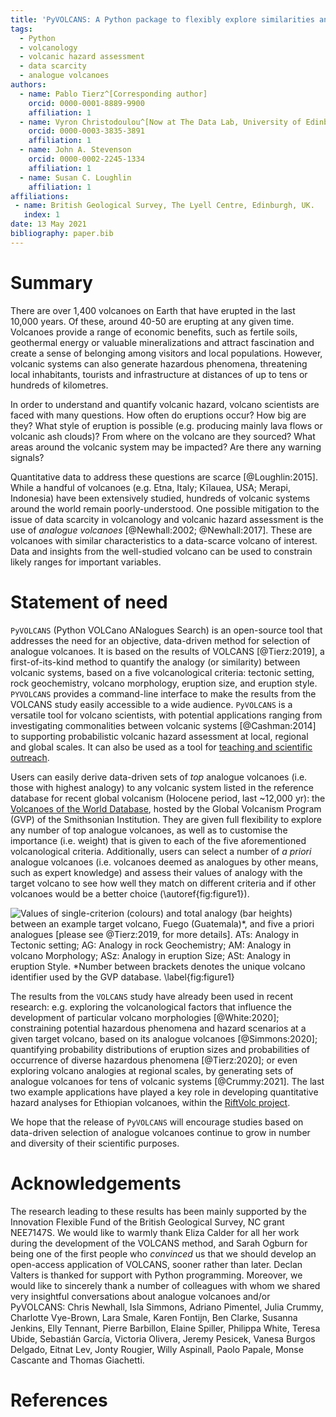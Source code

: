 ```yaml
---
title: 'PyVOLCANS: A Python package to flexibly explore similarities and differences between volcanic systems'
tags:
  - Python
  - volcanology
  - volcanic hazard assessment
  - data scarcity
  - analogue volcanoes
authors:
  - name: Pablo Tierz^[Corresponding author]
    orcid: 0000-0001-8889-9900
    affiliation: 1
  - name: Vyron Christodoulou^[Now at The Data Lab, University of Edinburgh, Edinburgh, UK]
    orcid: 0000-0003-3835-3891
    affiliation: 1
  - name: John A. Stevenson
    orcid: 0000-0002-2245-1334
    affiliation: 1
  - name: Susan C. Loughlin
    affiliation: 1
affiliations:
 - name: British Geological Survey, The Lyell Centre, Edinburgh, UK.
   index: 1
date: 13 May 2021
bibliography: paper.bib
---
```


# Summary

There are over 1,400 volcanoes on Earth that have erupted in the last 10,000 years.
Of these, around 40-50 are erupting at any given time.
Volcanoes provide a range of economic benefits, such as fertile soils, geothermal energy or valuable mineralizations and attract fascination and create a sense of belonging among visitors and local populations.
However, volcanic systems can also generate hazardous phenomena, threatening local inhabitants, tourists and infrastructure at distances of up to tens or hundreds of kilometres.

In order to understand and quantify volcanic hazard, volcano scientists are faced with many questions.
How often do eruptions occur?
How big are they?
What style of eruption is possible (e.g. producing mainly lava flows or volcanic ash clouds)?
From where on the volcano are they sourced?
What areas around the volcanic system may be impacted?
Are there any warning signals?

Quantitative data to address these questions are scarce [@Loughlin:2015].
While a handful of volcanoes (e.g. Etna, Italy; Kīlauea, USA; Merapi, Indonesia) have been extensively studied, hundreds of volcanic systems around the world remain poorly-understood.
One possible mitigation to the issue of data scarcity in volcanology and volcanic hazard assessment is the use of _analogue volcanoes_ [@Newhall:2002; @Newhall:2017].
These are volcanoes with similar characteristics to a data-scarce volcano of interest.
Data and insights from the well-studied volcano can be used to constrain likely
ranges for important variables.


# Statement of need

`PyVOLCANS` (Python VOLCano ANalogues Search) is an open-source tool that addresses the need for an objective, data-driven method for selection of analogue volcanoes.
It is based on the results of VOLCANS [@Tierz:2019], a first-of-its-kind method to quantify the analogy (or similarity) between volcanic systems, based on a five volcanological criteria: tectonic setting, rock geochemistry, volcano morphology, eruption size, and eruption style.
`PYVOLCANS` provides a command-line interface to make the results from the VOLCANS study easily accessible to a wide audience.
`PyVOLCANS` is a versatile tool for volcano scientists, with potential applications ranging from investigating commonalities between volcanic systems [@Cashman:2014] to supporting probabilistic volcanic hazard assessment at local, regional and global scales.
It can also be used as a tool for [teaching and scientific outreach](https://twitter.com/Xeno_lith/status/1384416032526266369?s=20).

Users can easily derive data-driven sets of _top_ analogue volcanoes (i.e. those with highest analogy) to any volcanic system listed in the reference database for recent global volcanism (Holocene period, last ~12,000 yr): the [Volcanoes of the World Database](https://volcano.si.edu/list_volcano_holocene.cfm), hosted by the Global Volcanism Program (GVP) of the Smithsonian Institution.
They are given full flexibility to explore any number of top analogue volcanoes, as well as to customise the importance (i.e. weight) that is given to each of the five aforementioned volcanological criteria.
Additionally, users can select a number of _a priori_ analogue volcanoes (i.e. volcanoes deemed as analogues by other means, such as expert knowledge) and assess their values of analogy with the target volcano to see how well they match on different criteria and if other volcanoes would be a better choice (\autoref{fig:figure1}).

![Values of single-criterion (colours) and total analogy (bar heights) between an example target volcano, Fuego (Guatemala)\*, and five _a priori_ analogues [please see @Tierz:2019, for more details].
ATs: Analogy in Tectonic setting; AG: Analogy in rock Geochemistry; AM: Analogy in volcano Morphology; ASz: Analogy in eruption Size; ASt: Analogy in eruption Style.
\*Number between brackets denotes the unique volcano identifier used by the GVP database.
\label{fig:figure1}](figure.png) 

The results from the `VOLCANS` study have already been used in recent research: e.g. exploring the volcanological factors that influence the development of particular volcano morphologies [@White:2020]; constraining potential hazardous phenomena and hazard scenarios at a given target volcano, based on its analogue volcanoes [@Simmons:2020]; quantifying probability distributions of eruption sizes and probabilities of occurrence of diverse hazardous phenomena [@Tierz:2020]; or even exploring volcano analogies at regional scales, by generating sets of analogue volcanoes for tens of volcanic systems [@Crummy:2021].
The last two example applications have played a key role in developing quantitative hazard analyses for Ethiopian volcanoes, within the [RiftVolc project](https://www.bgs.ac.uk/geology-projects/volcanoes/riftvolc/).

We hope that the release of `PyVOLCANS` will encourage studies based on data-driven selection of analogue volcanoes continue to grow in number and diversity of their scientific purposes.


# Acknowledgements

The research leading to these results has been mainly supported by the Innovation Flexible Fund of the British Geological Survey, NC grant NEE7147S.
We would like to warmly thank Eliza Calder for all her work during the development of the VOLCANS method, and Sarah Ogburn for being one of the first people who _convinced_ us that we should develop an open-access application of VOLCANS, sooner rather than later.
Declan Valters is thanked for support with Python programming.
Moreover, we would like to sincerely thank a number of colleagues with whom we shared very insightful conversations about analogue volcanoes and/or PyVOLCANS: Chris Newhall, Isla Simmons, Adriano Pimentel, Julia Crummy, Charlotte Vye-Brown, Lara Smale, Karen Fontijn, Ben Clarke, Susanna Jenkins, Elly Tennant, Pierre Barbillon, Elaine Spiller, Philippa White, Teresa Ubide, Sebastián García, Victoria Olivera, Jeremy Pesicek, Vanesa Burgos Delgado, Eitnat Lev, Jonty Rougier, Willy Aspinall, Paolo Papale, Monse Cascante and Thomas Giachetti.

# References

